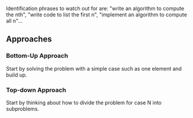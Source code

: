 Identification phrases to watch out for are: "write an algorithm to compute the nth", "write code to list the first n", "implement an algorithm to compute all n"...

## Approaches

### Bottom-Up Approach

Start by solving the problem with a simple case such as one element and build up.

### Top-down Approach

Start by thinking about how to divide the problem for case N into subproblems.

